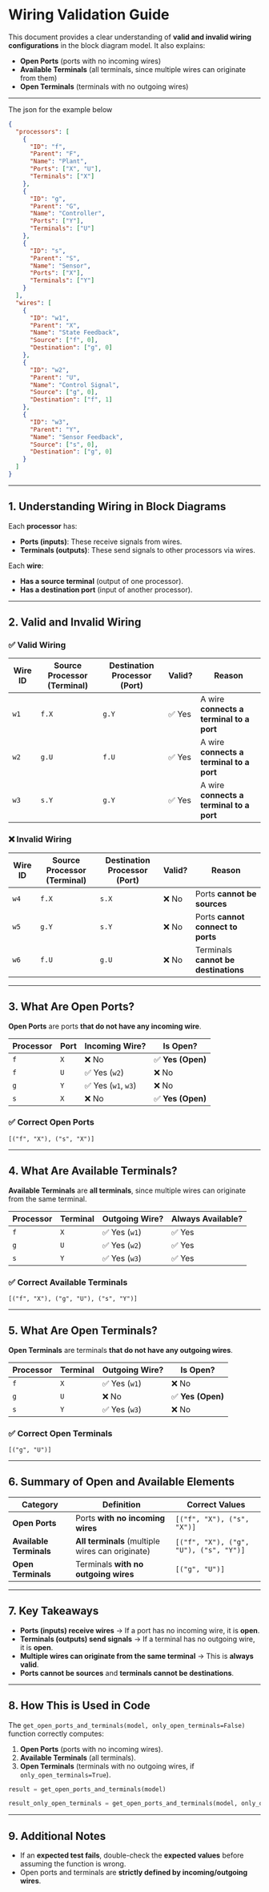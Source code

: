 # Wiring Validation Guide

This document provides a clear understanding of **valid and invalid wiring configurations** in the block diagram model. It also explains:

- **Open Ports** (ports with no incoming wires)
- **Available Terminals** (all terminals, since multiple wires can originate from them)
- **Open Terminals** (terminals with no outgoing wires)

---
The json for the example below
```json
{
  "processors": [
    {
      "ID": "f",
      "Parent": "F",
      "Name": "Plant",
      "Ports": ["X", "U"],
      "Terminals": ["X"]
    },
    {
      "ID": "g",
      "Parent": "G",
      "Name": "Controller",
      "Ports": ["Y"],
      "Terminals": ["U"]
    },
    {
      "ID": "s",
      "Parent": "S",
      "Name": "Sensor",
      "Ports": ["X"],
      "Terminals": ["Y"]
    }
  ],
  "wires": [
    {
      "ID": "w1",
      "Parent": "X",
      "Name": "State Feedback",
      "Source": ["f", 0],
      "Destination": ["g", 0]
    },
    {
      "ID": "w2",
      "Parent": "U",
      "Name": "Control Signal",
      "Source": ["g", 0],
      "Destination": ["f", 1]
    },
    {
      "ID": "w3",
      "Parent": "Y",
      "Name": "Sensor Feedback",
      "Source": ["s", 0],
      "Destination": ["g", 0]
    }
  ]
}
```
---

## **1. Understanding Wiring in Block Diagrams**
Each **processor** has:
- **Ports (inputs)**: These receive signals from wires.
- **Terminals (outputs)**: These send signals to other processors via wires.

Each **wire**:
- **Has a source terminal** (output of one processor).
- **Has a destination port** (input of another processor).

---

## **2. Valid and Invalid Wiring**
### ✅ **Valid Wiring**
| **Wire ID** | **Source Processor (Terminal)** | **Destination Processor (Port)** | **Valid?** | **Reason** |
|------------|--------------------------------|---------------------------------|----------|----------|
| `w1` | `f.X` | `g.Y` | ✅ Yes | A wire **connects a terminal to a port** |
| `w2` | `g.U` | `f.U` | ✅ Yes | A wire **connects a terminal to a port** |
| `w3` | `s.Y` | `g.Y` | ✅ Yes | A wire **connects a terminal to a port** |

### ❌ **Invalid Wiring**
| **Wire ID** | **Source Processor (Terminal)** | **Destination Processor (Port)** | **Valid?** | **Reason** |
|------------|--------------------------------|---------------------------------|----------|----------|
| `w4` | `f.X` | `s.X` | ❌ No | Ports **cannot be sources** |
| `w5` | `g.Y` | `s.Y` | ❌ No | Ports **cannot connect to ports** |
| `w6` | `f.U` | `g.U` | ❌ No | Terminals **cannot be destinations** |

---

## **3. What Are Open Ports?**
**Open Ports** are ports **that do not have any incoming wire**.

| **Processor** | **Port** | **Incoming Wire?** | **Is Open?** |
|--------------|---------|-----------------|-----------|
| `f` | `X` | ❌ No | ✅ **Yes (Open)** |
| `f` | `U` | ✅ Yes (`w2`) | ❌ No |
| `g` | `Y` | ✅ Yes (`w1`, `w3`) | ❌ No |
| `s` | `X` | ❌ No | ✅ **Yes (Open)** |

### ✅ **Correct Open Ports**
```
[("f", "X"), ("s", "X")]
```

---

## **4. What Are Available Terminals?**
**Available Terminals** are **all terminals**, since multiple wires can originate from the same terminal.

| **Processor** | **Terminal** | **Outgoing Wire?** | **Always Available?** |
|--------------|------------|----------------|------------------|
| `f` | `X` | ✅ Yes (`w1`) | ✅ Yes |
| `g` | `U` | ✅ Yes (`w2`) | ✅ Yes |
| `s` | `Y` | ✅ Yes (`w3`) | ✅ Yes |

### ✅ **Correct Available Terminals**
```
[("f", "X"), ("g", "U"), ("s", "Y")]
```

---

## **5. What Are Open Terminals?**
**Open Terminals** are terminals **that do not have any outgoing wires**.

| **Processor** | **Terminal** | **Outgoing Wire?** | **Is Open?** |
|--------------|------------|----------------|-----------|
| `f` | `X` | ✅ Yes (`w1`) | ❌ No |
| `g` | `U` | ❌ No | ✅ **Yes (Open)** |
| `s` | `Y` | ✅ Yes (`w3`) | ❌ No |

### ✅ **Correct Open Terminals**
```
[("g", "U")]
```

---

## **6. Summary of Open and Available Elements**
| **Category** | **Definition** | **Correct Values** |
|-------------|--------------|------------------|
| **Open Ports** | Ports **with no incoming wires** | `[("f", "X"), ("s", "X")]` |
| **Available Terminals** | **All terminals** (multiple wires can originate) | `[("f", "X"), ("g", "U"), ("s", "Y")]` |
| **Open Terminals** | Terminals **with no outgoing wires** | `[("g", "U")]` |

---

## **7. Key Takeaways**
- **Ports (inputs) receive wires** → If a port has no incoming wire, it is **open**.
- **Terminals (outputs) send signals** → If a terminal has no outgoing wire, it is **open**.
- **Multiple wires can originate from the same terminal** → This is **always valid**.
- **Ports cannot be sources** and **terminals cannot be destinations**.

---

## **8. How This is Used in Code**
The `get_open_ports_and_terminals(model, only_open_terminals=False)` function correctly computes:
1. **Open Ports** (ports with no incoming wires).
2. **Available Terminals** (all terminals).
3. **Open Terminals** (terminals with no outgoing wires, if `only_open_terminals=True`).

```python
result = get_open_ports_and_terminals(model)
```
```python
result_only_open_terminals = get_open_ports_and_terminals(model, only_open_terminals=True)
```

---

## **9. Additional Notes**
- If an **expected test fails**, double-check the **expected values** before assuming the function is wrong.
- Open ports and terminals are **strictly defined by incoming/outgoing wires**.